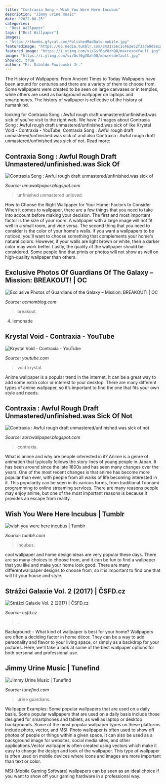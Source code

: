 ```yaml
---
title: "Contraxia Song ~ Wish You Were Here Incubus"
description: "Jimmy urine music"
date: "2022-08-25"
categories:
- "Best Wallpaper"
tags: ["Best Wallpaper"]
images:
- "https://thumbs.gfycat.com/PolishedMadBats-mobile.jpg"
featuredImage: "https://66.media.tumblr.com/8431756c1c462e52f3ada9d8e1aa06dc/b760f2e4d9eaf04e-41/s400x600/6c8a36e003577d540c270a9a6366f02a963d22bf.jpg"
featured_image: "https://i.ytimg.com/vi/Gsf6gVOzhQ0/maxresdefault.jpg"
image: "https://i.ytimg.com/vi/Gsf6gVOzhQ0/maxresdefault.jpg"
ShowToc: true
author: "Mr. Osbaldo Powlowski Jr."
---
```



The History of Wallpapers: From Ancient Times to Today
Wallpapers have been around for centuries and there are a variety of them to choose from. Some wallpapers were created to be seen on large canvases or in temples, while others are used as background wallpaper on laptops and smartphones. The history of wallpaper is reflective of the history of humankind.

	

		
looking for Contraxia Song : Awful rough draft unmastered/unfinished.was sick of you've visit to the right web. We have 7 Images about Contraxia Song : Awful rough draft unmastered/unfinished.was sick of like Krystal Void - Contraxia - YouTube, Contraxia Song : Awful rough draft unmastered/unfinished.was sick of and also Contraxia : Awful rough draft unmastered/unfinished.was sick of not. Read more:
		
    
## Contraxia Song : Awful Rough Draft Unmastered/unfinished.was Sick Of

<img loading=lazy src="https://thumbs.gfycat.com/PolishedMadBats-mobile.jpg" onerror="this.onerror=null;this.src='https://tse1.mm.bing.net/th?id=OIP.lAKlJEppsLDMAm9KyOHnewHaEK&amp;pid=15.1';" alt="Contraxia Song : Awful rough draft unmastered/unfinished.was sick of">

_Source: umuwallpaper.blogspot.com_

>unfinished unmastered unloved. 

	

How to Choose the Right Wallpaper for Your Home: Factors to Consider
When it comes to wallpaper, there are a few things that you need to take into account before making your decision. The first and most important factor is the size of your room. A wallpaper with a large image will not fit well in a small room, and vice versa. 
The second thing that you need to consider is the color of your home's walls. If you want a wallpapers to be noticed, you'll want to choose something that complements your home's natural colors. However, if your walls are light brown or white, then a darker color may work better. 
Lastly, the quality of the wallpaper should be considered. Some people find that prints or photos will not show as well on high-quality wallpaper than others.

    
## Exclusive Photos Of Guardians Of The Galaxy – Mission: BREAKOUT! | OC

<img loading=lazy src="https://i0.wp.com/ocmomblog.com/wp-content/uploads/2017/05/Marvel-statue-in-Guardians-of-the-Galaxy-–-Mission-BREAKOUT-683x1024.jpg?resize=683%2C1024" onerror="this.onerror=null;this.src='https://tse1.mm.bing.net/th?id=OIP.T9FkObwM_FXoqc_5FXkGlgHaLG&amp;pid=15.1';" alt="Exclusive Photos of Guardians of the Galaxy – Mission: BREAKOUT! | OC">

_Source: ocmomblog.com_

>breakout. 

	

4. lemonade 

    
## Krystal Void - Contraxia - YouTube

<img loading=lazy src="https://i.ytimg.com/vi/Gsf6gVOzhQ0/maxresdefault.jpg" onerror="this.onerror=null;this.src='https://tse2.mm.bing.net/th?id=OIP.f-OnH81DzuCtWie6xklbFQHaEK&amp;pid=15.1';" alt="Krystal Void - Contraxia - YouTube">

_Source: youtube.com_

>void krystal. 

	

Anime wallpaper is a popular trend in the internet. It can be a great way to add some extra color or interest to your desktop. There are many different types of anime wallpaper, so it’s important to find the one that fits your own style and needs.

    
## Contraxia : Awful Rough Draft Unmastered/unfinished.was Sick Of Not

<img loading=lazy src="https://ic.pics.livejournal.com/perpetual/17950093/406129/406129_original.jpg" onerror="this.onerror=null;this.src='https://tse2.mm.bing.net/th?id=OIP.Ko2uuaROxGugPnt6uogoGQHaFT&amp;pid=15.1';" alt="Contraxia : Awful rough draft unmastered/unfinished.was sick of not">

_Source: zorcwallpaper.blogspot.com_

>contraxia. 

	

What is anime and why are people interested in it?
Anime is a genre of animation that typically follows the story lines of young people in Japan. It has been around since the late 1800s and has seen many changes over the years. One of the most recent changes is that anime has become more popular than ever, with people from all walks of life becoming interested in it. This popularity can be seen in its various forms, from traditional Toonami programming to online streaming services. There are many reasons people may enjoy anime, but one of the most important reasons is because it provides an escape from reality.

    
## Wish You Were Here Incubus | Tumblr

<img loading=lazy src="https://66.media.tumblr.com/8431756c1c462e52f3ada9d8e1aa06dc/b760f2e4d9eaf04e-41/s400x600/6c8a36e003577d540c270a9a6366f02a963d22bf.jpg" onerror="this.onerror=null;this.src='https://tse1.mm.bing.net/th?id=OIP.TMzeiNkyfrVVbhfK1QtPrgAAAA&amp;pid=15.1';" alt="wish you were here incubus | Tumblr">

_Source: tumblr.com_

>incubus. 

	

cool wallpaper and home design ideas are very popular these days. There are so many choices to choose from, and it can be fun to find a wallpaper that you like and make your home look good. There are many differentwallpaper designs to choose from, so it is important to find one that will fit your house and style.

    
## Strážci Galaxie Vol. 2 (2017) | ČSFD.cz

<img loading=lazy src="https://image.pmgstatic.com/cache/resized/w1326/files/images/film/photos/161/567/161567756_55998f.jpg" onerror="this.onerror=null;this.src='https://tse2.mm.bing.net/th?id=OIP.vKzQVRm-FhIzAu9W_Q_lvQHaE2&amp;pid=15.1';" alt="Strážci Galaxie Vol. 2 (2017) | ČSFD.cz">

_Source: csfd.cz_

>. 

	

Background: - What kind of wallpaper is best for your home?
Wallpapers are often a deciding factor in home décor. They can be a way to add personality and flavor to your living space, or simply as a backdrop for your pictures. Here, we'll take a look at some of the best wallpaper options for both personal and professional use.

    
## Jimmy Urine Music | Tunefind

<img loading=lazy src="https://img-www.tf-cdn.com/movie/2/guardians-of-the-galaxy-vol-2-2017.jpeg?_v=20170429145638&amp;w=312&amp;h=156&amp;auto=compress&amp;fm=pjpg&amp;fit=crop&amp;crop=faces%2Centropy 312&amp;dpr=1" onerror="this.onerror=null;this.src='https://tse3.mm.bing.net/th?id=OIP.5D83iCsautlGQ2yQEN7c7QAAAA&amp;pid=15.1';" alt="Jimmy Urine Music | Tunefind">

_Source: tunefind.com_

>urine guardians. 

	

Wallpaper Examples: Some popular wallpapers that are used on a daily basis.
Some popular wallpapers that are used on a daily basis include those designed for smartphones and tablets, as well as laptop or desktop backgrounds. Some of the most popular wallpaper types on these platforms include photo, vector, and MSI. 
Photo wallpaper is often used to show off photos of people or things within a given space. It can also be used as a background image for websites, social media sites, and other applications.Vector wallpaper is often created using vectors which make it easy to change the design and look of the wallpaper. This type of wallpaper is often used on mobile devices where icons and images are more important than text or color. 

MSI (Mobile Gaming Software) wallpapers can be seen as an ideal choice if you want to show off your gaming hardware in a professional way.

